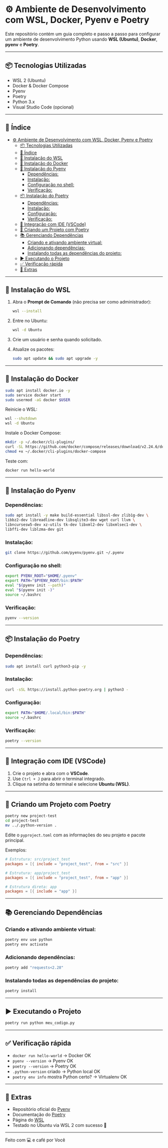 
# ⚙️ Ambiente de Desenvolvimento com WSL, Docker, Pyenv e Poetry

Este repositório contém um guia completo e passo a passo para configurar um ambiente de desenvolvimento Python usando **WSL (Ubuntu)**, **Docker**, **pyenv** e **Poetry**.

---

## 📦 Tecnologias Utilizadas

- WSL 2 (Ubuntu)
- Docker & Docker Compose
- Pyenv
- Poetry
- Python 3.x
- Visual Studio Code (opcional)

---

## 📖 Índice

- [⚙️ Ambiente de Desenvolvimento com WSL, Docker, Pyenv e Poetry](#️-ambiente-de-desenvolvimento-com-wsl-docker-pyenv-e-poetry)
  - [📦 Tecnologias Utilizadas](#-tecnologias-utilizadas)
  - [📖 Índice](#-índice)
  - [🔧 Instalação do WSL](#-instalação-do-wsl)
  - [🐳 Instalação do Docker](#-instalação-do-docker)
  - [🐍 Instalação do Pyenv](#-instalação-do-pyenv)
    - [Dependências:](#dependências)
    - [Instalação:](#instalação)
    - [Configuração no shell:](#configuração-no-shell)
    - [Verificação:](#verificação)
  - [📦 Instalação do Poetry](#-instalação-do-poetry)
    - [Dependências:](#dependências-1)
    - [Instalação:](#instalação-1)
    - [Configuração:](#configuração)
    - [Verificação:](#verificação-1)
  - [🧠 Integração com IDE (VSCode)](#-integração-com-ide-vscode)
  - [🚧 Criando um Projeto com Poetry](#-criando-um-projeto-com-poetry)
  - [📚 Gerenciando Dependências](#-gerenciando-dependências)
    - [Criando e ativando ambiente virtual:](#criando-e-ativando-ambiente-virtual)
    - [Adicionando dependências:](#adicionando-dependências)
    - [Instalando todas as dependências do projeto:](#instalando-todas-as-dependências-do-projeto)
  - [▶️ Executando o Projeto](#️-executando-o-projeto)
  - [✅ Verificação rápida](#-verificação-rápida)
  - [🧠 Extras](#-extras)

---

## 🔧 Instalação do WSL

1. Abra o **Prompt de Comando** (não precisa ser como administrador):

   ```bash
   wsl --install
   ```

2. Entre no Ubuntu:

   ```bash
   wsl -d Ubuntu
   ```

3. Crie um usuário e senha quando solicitado.

4. Atualize os pacotes:

   ```bash
   sudo apt update && sudo apt upgrade -y
   ```

---

## 🐳 Instalação do Docker

```bash
sudo apt install docker.io -y
sudo service docker start
sudo usermod -aG docker $USER
```

Reinicie o WSL:

```bash
wsl --shutdown
wsl -d Ubuntu
```

Instale o Docker Compose:

```bash
mkdir -p ~/.docker/cli-plugins/
curl -SL https://github.com/docker/compose/releases/download/v2.24.6/docker-compose-linux-x86_64 -o ~/.docker/cli-plugins/docker-compose
chmod +x ~/.docker/cli-plugins/docker-compose
```

Teste com:

```bash
docker run hello-world
```

---

## 🐍 Instalação do Pyenv

### Dependências:

```bash
sudo apt install -y make build-essential libssl-dev zlib1g-dev \
libbz2-dev libreadline-dev libsqlite3-dev wget curl llvm \
libncursesw5-dev xz-utils tk-dev libxml2-dev libxmlsec1-dev \
libffi-dev liblzma-dev git
```

### Instalação:

```bash
git clone https://github.com/pyenv/pyenv.git ~/.pyenv
```

### Configuração no shell:

```bash
export PYENV_ROOT="$HOME/.pyenv"
export PATH="$PYENV_ROOT/bin:$PATH"
eval "$(pyenv init --path)"
eval "$(pyenv init -)"
source ~/.bashrc
```

### Verificação:

```bash
pyenv --version
```

---

## 📦 Instalação do Poetry

### Dependências:

```bash
sudo apt install curl python3-pip -y
```

### Instalação:

```bash
curl -sSL https://install.python-poetry.org | python3 -
```

### Configuração:

```bash
export PATH="$HOME/.local/bin:$PATH"
source ~/.bashrc
```

### Verificação:

```bash
poetry --version
```

---

## 🧠 Integração com IDE (VSCode)

1. Crie o projeto e abra com o **VSCode**.
2. Use `Ctrl + J` para abrir o terminal integrado.
3. Clique na setinha do terminal e selecione **Ubuntu (WSL)**.

---

## 🚧 Criando um Projeto com Poetry

```bash
poetry new project-test
cd project-test
mv ../.python-version .
```

Edite o `pyproject.toml` com as informações do seu projeto e pacote principal.

Exemplos:

```toml
# Estrutura: src/project_test
packages = [{ include = "project_test", from = "src" }]

# Estrutura: app/project_test
packages = [{ include = "project_test", from = "app" }]

# Estrutura direta: app
packages = [{ include = "app" }]
```

---

## 📚 Gerenciando Dependências

### Criando e ativando ambiente virtual:

```bash
poetry env use python
poetry env activate
```

### Adicionando dependências:

```bash
poetry add "requests<2.28"
```

### Instalando todas as dependências do projeto:

```bash
poetry install
```

---

## ▶️ Executando o Projeto

```bash
poetry run python meu_codigo.py
```

---

## ✅ Verificação rápida

- `docker run hello-world` → Docker OK
- `pyenv --version` → Pyenv OK
- `poetry --version` → Poetry OK
- `.python-version` criado → Python local OK
- `poetry env info` mostra Python certo? → Virtualenv OK

---

## 🧠 Extras

- Repositório oficial do [Pyenv](https://github.com/pyenv/pyenv)
- Documentação do [Poetry](https://python-poetry.org/docs/)
- Página do [WSL](https://learn.microsoft.com/pt-br/windows/wsl/)
- Testado no Ubuntu via WSL 2 com sucesso 🎉

---

Feito com 💻 e café por Você

